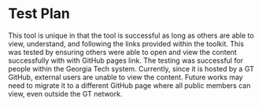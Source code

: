# Test Plan

This tool is unique in that the tool is successful as long as others are able to view, understand, and following the links provided within the toolkit. This was tested by ensuring others were able to open and view the content successfully with with GitHub pages link. The testing was successful for people within the Georgia Tech system. Currently, since it is hosted by a GT GitHub, external users are unable to view the content. Future works may need to migrate it to a different GitHub page where all public members can view, even outside the GT network. 
